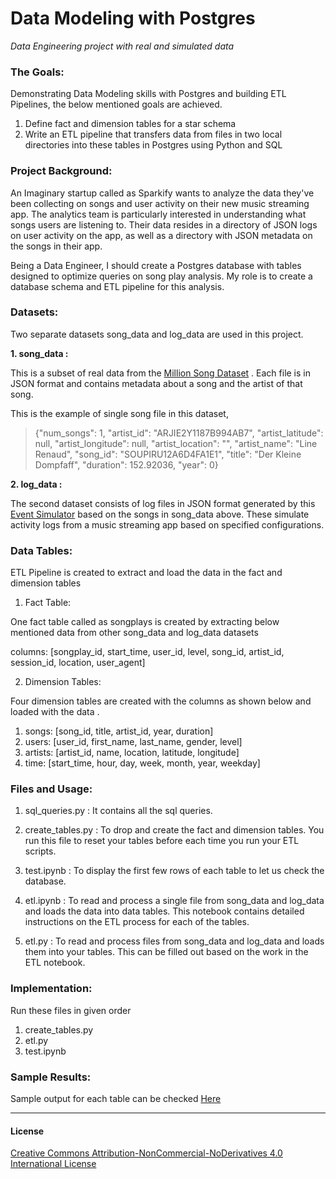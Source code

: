 # Data Modeling with Postgres

_Data Engineering project with real and simulated data_

### The Goals:

Demonstrating Data Modeling skills with Postgres and building ETL Pipelines, the below mentioned goals are achieved.

1. Define fact and dimension tables for a star schema
2. Write an ETL pipeline that transfers data from files in two local directories into these tables in Postgres using Python and SQL

### Project Background:

An Imaginary startup called as Sparkify wants to analyze the data they've been collecting on songs and user activity on their new music streaming app. 
The analytics team is particularly interested in understanding what songs users are listening to. 
Their data resides in a directory of JSON logs on user activity on the app, as well as a directory with JSON metadata on the songs in their app.

Being a Data Engineer, I should create a Postgres database with tables designed to optimize queries on song play analysis. 
My role is to create a database schema and ETL pipeline for this analysis.

### Datasets:

Two separate datasets song_data and log_data are used in this project.

**1. song_data :**

This is a subset of real data from the [Million Song Dataset](http://millionsongdataset.com/) . Each file is in JSON format and contains metadata about a song and the artist of that song.

This is the example of single song file in this dataset,

>{"num_songs": 1, "artist_id": "ARJIE2Y1187B994AB7", "artist_latitude": null, "artist_longitude": null, "artist_location": "", "artist_name": "Line Renaud", "song_id": "SOUPIRU12A6D4FA1E1", "title": "Der Kleine Dompfaff", "duration": 152.92036, "year": 0}

**2. log_data :**

The second dataset consists of log files in JSON format generated by this [Event Simulator](https://github.com/Interana/eventsim) based on the songs in song_data above. These simulate activity logs from a music streaming app based on specified configurations.

### Data Tables:

ETL Pipeline is created to extract and load the data in the fact and dimension tables

1. Fact Table:

One fact table called as songplays is created by extracting below mentioned data from other song_data and log_data datasets

columns: [songplay_id, start_time, user_id, level, song_id, artist_id, session_id, location, user_agent]


2. Dimension Tables:

Four dimension tables are created with the columns as shown below and loaded with the data .

1. songs: [song_id, title, artist_id, year, duration]
2. users: [user_id, first_name, last_name, gender, level]
3. artists: [artist_id, name, location, latitude, longitude]
4. time: [start_time, hour, day, week, month, year, weekday]

### Files and Usage:

1. sql_queries.py : It contains all the sql queries.

2. create_tables.py : To drop and create the fact and dimension tables. You run this file to reset your tables before each time you run your ETL scripts.

3. test.ipynb : To display the first few rows of each table to let us check the database.

4. etl.ipynb : To read and process a single file from song_data and log_data and loads the data into data tables. This notebook contains detailed instructions on the ETL process for each of the tables.

5. etl.py : To read and process files from song_data and log_data and loads them into your tables. This can be filled out based on the work in the ETL notebook.

### Implementation:

Run these files in given order

1. create_tables.py
2. etl.py
3. test.ipynb

### Sample Results:

Sample output for each table can be checked [Here](https://github.com/17rsuraj/data-engineer/tree/master/Data%20Modeling%20with%20Postgres/Images)

------------------------------------------------------

#### License

[Creative Commons Attribution-NonCommercial-NoDerivatives 4.0 International License](https://creativecommons.org/licenses/by-nc-nd/4.0/)


